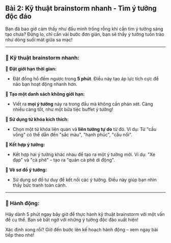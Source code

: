 ## Bài 2: Kỹ thuật brainstorm nhanh - Tìm ý tưởng độc đáo

Bạn đã bao giờ cảm thấy như đầu mình trống rỗng khi cần tìm ý tưởng sáng tạo chưa? Đừng lo, chỉ cần vài bước đơn giản, bạn sẽ thấy ý tưởng tuôn trào như dòng suối mát giữa sa mạc!

---

### 📌 Kỹ thuật brainstorm nhanh:

**🔹 Đặt giới hạn thời gian:**
- Đặt đồng hồ đếm ngược trong **5 phút**. Điều này tạo áp lực tích cực để não bạn hoạt động nhanh hơn. 

**🔹 Tạo một danh sách không giới hạn:**
- Viết ra **mọi ý tưởng** nảy ra trong đầu mà không cần phán xét. Càng nhiều càng tốt, như một bữa tiệc buffet ý tưởng!

**🔹 Sử dụng từ khóa kích thích:**
- Chọn một từ khóa liên quan và **liên tưởng tự do** từ đó. Ví dụ: Từ "cầu vồng" có thể dẫn đến "sắc màu", "hạnh phúc", "cầu nối".

**🔹 Kết hợp ý tưởng:**
- Kết hợp hai ý tưởng khác nhau để tạo ra một ý tưởng mới. Ví dụ: "Xe đạp" và "cà phê" – tạo ra "quán cà phê di động".

**🔹 Vẽ sơ đồ ý tưởng:**
- Sử dụng sơ đồ tư duy để kết nối các ý tưởng. Điều này giúp bạn nhìn thấy bức tranh toàn cảnh.

---

### 🚀 Hành động:

Hãy dành 5 phút ngay bây giờ để thực hành kỹ thuật brainstorm với một vấn đề cụ thể. Bạn sẽ bất ngờ với những ý tưởng độc đáo xuất hiện!

Xác định xong rồi? Giờ đến bước lên kế hoạch hành động – xem ngay bài tiếp theo nhé!